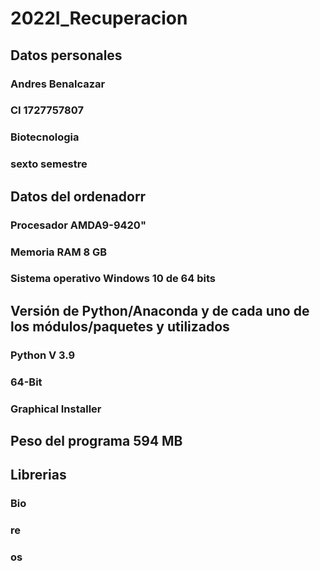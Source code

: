 # 2022I_Recuperacion

## Datos personales
### Andres Benalcazar
### CI 1727757807
### Biotecnologia
### sexto semestre

## Datos del ordenadorr
### Procesador AMDA9-9420"
### Memoria RAM 8 GB
### Sistema operativo Windows 10 de 64 bits

## Versión de Python/Anaconda y de cada uno de los módulos/paquetes y utilizados
### Python V 3.9 
### 64-Bit 
### Graphical Installer
##  Peso del programa 594 MB

## Librerias
### Bio
### re
### os
